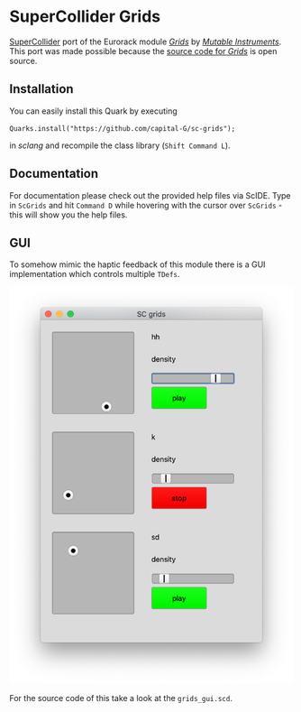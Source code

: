 # SuperCollider Grids

[SuperCollider](https://supercollider.github.io/) port of the Eurorack module [*Grids*](https://mutable-instruments.net/modules/grids/manual/) by [*Mutable Instruments*](https://mutable-instruments.net/).
This port was made possible because the [source code for *Grids*](https://github.com/pichenettes/eurorack/tree/master/grids) is open source.

## Installation

You can easily install this Quark by executing

```supercollider
Quarks.install("https://github.com/capital-G/sc-grids");
```

in *sclang* and recompile the class library (`Shift Command L`).

## Documentation

For documentation please check out the provided help files via ScIDE.
Type in `ScGrids` and hit `Command D` while hovering with the cursor over
`ScGrids` - this will show you the help files.

## GUI

To somehow mimic the haptic feedback of this module there is a GUI implementation which controls multiple `TDefs`.

![Screenshot of GUI](screenshot.png)

For the source code of this take a look at the `grids_gui.scd`.
